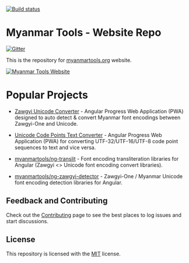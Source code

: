 [![Build status](https://ci.appveyor.com/api/projects/status/369t8u1drtsbvbyg?svg=true)](https://ci.appveyor.com/project/admindagonmetriccom/myanmartools)

# Myanmar Tools - Website Repo

[![Gitter](https://badges.gitter.im/myanmartools/community.svg)](https://gitter.im/myanmartools/community?utm_source=badge&utm_medium=badge&utm_campaign=pr-badge)

This is the repository for [myanmartools.org](https://myanmartools.org) website.

[![Myanmar Tools Website](https://myanmartools.org/assets/images/appicons/v1/ios/ios-appicon-180x180.png)](https://myanmartools.org)

# Popular Projects

- [Zawgyi Unicode Converter](https://github.com/myanmartools/zawgyi-unicode-converter-angular-pwa) - Angular Progress Web Application (PWA) designed to auto detect & convert Myanmar font encodings between Zawgyi-One and Unicode.

- [Unicode Code Points Text Converter](https://github.com/myanmartools/unicode-code-points-text-converter-angular-pwa) - Angular Progress Web Application (PWA) for converting UTF-32/UTF-16/UTF-8 code point sequences to text and vice versa.

- [myanmartools/ng-translit](https://github.com/myanmartools/ng-translit) - Font encoding transliteration libraries for Angular (Zawgyi <> Unicode font encoding convert libraries).

- [myanmartools/ng-zawgyi-detector](https://github.com/myanmartools/ng-zawgyi-detector) - Zawgyi-One / Myanmar Unicode font encoding detection libraries for Angular.

## Feedback and Contributing

Check out the [Contributing](CONTRIBUTING.md) page to see the best places to log issues and start discussions.

## License

This repository is licensed with the [MIT](LICENSE) license.
